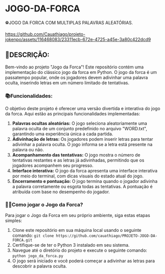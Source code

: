 # JOGO-DA-FORCA
⚽JOGO DA FORCA COM MULTIPLAS PALAVRAS ALEATÓRIAS.

https://github.com/Cauathiago/projeto-jokenpo/assets/116468083/23311ecb-672e-4725-a45e-3a80c422dcd9


## 🤖DESCRIÇÃO:
Bem-vindo ao projeto "Jogo da Forca"! Este repositório contém uma implementação do clássico jogo da forca em Python. O jogo da forca é um passatempo popular, onde os jogadores devem adivinhar uma palavra oculta, inserindo letras em um número limitado de tentativas.

### 📚Funcionalidades:
O objetivo deste projeto é oferecer uma versão divertida e interativa do jogo da forca. Aqui estão as principais funcionalidades implementadas:
1. **Palavras ocultas aleatórias:** O jogo seleciona aleatoriamente uma palavra oculta de um conjunto predefinido no arquivo "WORD.txt", garantindo uma experiência única a cada partida.
2. **Adivinhação de letras:** Os jogadores podem inserir letras para tentar adivinhar a palavra oculta. O jogo informa se a letra está presente na palavra ou não.
3. **Acompanhamento das tentativas:** O jogo mostra o número de tentativas restantes e as letras já adivinhadas, permitindo que os jogadores acompanhem seu progresso.
4. **Interface interativa:** O jogo da forca apresenta uma interface interativa por meio do terminal, com dicas visuais do estado atual do jogo.
5. **Encerramento e pontuação:** O jogo termina quando o jogador adivinha a palavra corretamente ou esgota todas as tentativas. A pontuação é atribuída com base no desempenho do jogador.

### 🤷‍♂️Como jogar o Jogo da Forca?
Para jogar o Jogo da Forca em seu próprio ambiente, siga estas etapas simples:
1. Clone este repositório em sua máquina local usando o seguinte comando: `git clone https://github.com/cauathiago/PROJETO-JOGO-DA-FORCA.git`
2. Certifique-se de ter o Python 3 instalado em seu sistema.
3. Navegue até o diretório do projeto e execute o seguinte comando: `python jogo_da_forca.py`
4. O jogo será iniciado e você poderá começar a adivinhar as letras para descobrir a palavra oculta.
